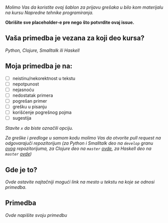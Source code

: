 *Molimo Vas da koristite ovaj šablon za prijavu grešaka u bilo kom
materijalu na kursu Napredne tehnike programiranja.*

**Obrišite sve placeholder-e pre nego što potvrdite ovaj issue.**

## Vaša primedba je vezana za koji deo kursa?

*Python, Clojure, Smalltalk ili Haskell*

## Moja primedba je na:

- [ ] neistinu/nekorektnost u tekstu
- [ ] nepotpunost
- [ ] nejasnoću
- [ ] nedostatak primera
- [ ] pogrešan primer
- [ ] grešku u pisanju
- [ ] korišćenje pogrešnog pojma
- [ ] sugestija

*Stavite `x` da biste označili opciju.*

*Za greške i predloge u samom kodu molimo Vas da otvorite pull request na odgovarajuči repozitorijum (za Python i Smalltalk deo na `develop` granu [ovog](https://github.com/NapredneTehnikeProgramiranja/NapredneTehnikeProgramiranja.github.io/pulls) repozitorijuma, za Clojure deo na `master` [ovde](https://github.com/NapredneTehnikeProgramiranja/clojure-ntp/pulls), za Haskell deo na `master` [ovde](https://github.com/NapredneTehnikeProgramiranja/haskellNTP/pulls))*

## Gde je to?

*Ovde ostavite najtačniji mogući link na mesto u tekstu na koje se
odnosi primedba.*

## Primedba

*Ovde napišite svoju primedbu*
